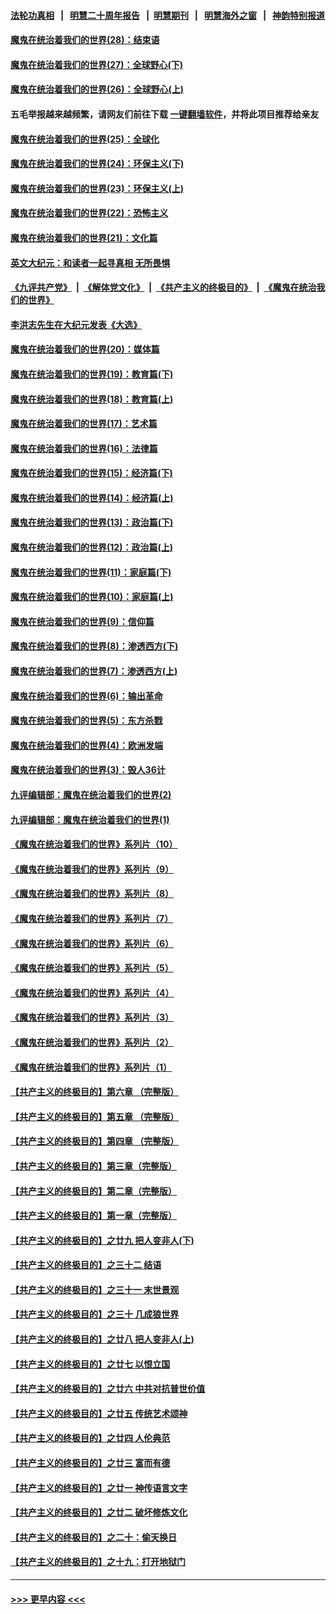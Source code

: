 #### [法轮功真相](https://github.com/gfw-breaker/truth/blob/master/README.md?t=0) &nbsp;&nbsp;|&nbsp;&nbsp; [明慧二十周年报告](https://github.com/gfw-breaker/mh-reports/blob/master/README.md?t=0) &nbsp;&nbsp;|&nbsp;&nbsp;[明慧期刊](https://github.com/gfw-breaker/mh-qikan) &nbsp;&nbsp;|&nbsp;&nbsp; [明慧海外之窗](https://github.com/gfw-breaker/mh-news/blob/master/README.md?t=0) &nbsp;&nbsp;|&nbsp;&nbsp; [神韵特别报道](https://github.com/gfw-breaker/mh-news/blob/master/shenyun.md?t=0)
#### [魔鬼在统治着我们的世界(28)：结束语](../pages/nsc422/n10936246.md?t=07210551) 
#### [魔鬼在统治着我们的世界(27)：全球野心(下)](../pages/nsc422/n10928319.md?t=07210551) 
#### [魔鬼在统治着我们的世界(26)：全球野心(上)](../pages/nsc422/n10900318.md?t=07210551) 
#### 五毛举报越来越频繁，请网友们前往下载 [一键翻墙软件](https://github.com/gfw-breaker/ssr-accounts)，并将此项目推荐给亲友
#### [魔鬼在统治着我们的世界(25)：全球化](../pages/nsc422/n10788205.md?t=07210551) 
#### [魔鬼在统治着我们的世界(24)：环保主义(下)](../pages/nsc422/n10695307.md?t=07210551) 
#### [魔鬼在统治着我们的世界(23)：环保主义(上)](../pages/nsc422/n10688613.md?t=07210551) 
#### [魔鬼在统治着我们的世界(22)：恐怖主义](../pages/nsc422/n10614727.md?t=07210551) 
#### [魔鬼在统治着我们的世界(21)：文化篇](../pages/nsc422/n10597706.md?t=07210551) 
#### [英文大纪元：和读者一起寻真相 无所畏惧](../pages/nsc422/n12542027.md?t=07210551) 
#### [《九评共产党》](https://github.com/begood0513/9ping.md/blob/master/README.md) &nbsp;|&nbsp; [《解体党文化》](../../../../jtdwh.md/blob/master/README.md)  &nbsp;|&nbsp; [《共产主义的终极目的》](../../../../gczydzjmd.md/blob/master/README.md) &nbsp;|&nbsp; [《魔鬼在统治我们的世界》](../../../../mgztzwmdsj.md/blob/master/README.md) 
#### [李洪志先生在大纪元发表《大选》](../pages/nsc422/n12534746.md?t=07210551) 
#### [魔鬼在统治着我们的世界(20)：媒体篇](../pages/nsc422/n10586579.md?t=07210551) 
#### [魔鬼在统治着我们的世界(19)：教育篇(下)](../pages/nsc422/n10564808.md?t=07210551) 
#### [魔鬼在统治着我们的世界(18)：教育篇(上)](../pages/nsc422/n10526970.md?t=07210551) 
#### [魔鬼在统治着我们的世界(17)：艺术篇](../pages/nsc422/n10499093.md?t=07210551) 
#### [魔鬼在统治着我们的世界(16)：法律篇](../pages/nsc422/n10485969.md?t=07210551) 
#### [魔鬼在统治着我们的世界(15)：经济篇(下)](../pages/nsc422/n10469975.md?t=07210551) 
#### [魔鬼在统治着我们的世界(14)：经济篇(上)](../pages/nsc422/n10457370.md?t=07210551) 
#### [魔鬼在统治着我们的世界(13)：政治篇(下)](../pages/nsc422/n10448270.md?t=07210551) 
#### [魔鬼在统治着我们的世界(12)：政治篇(上)](../pages/nsc422/n10444576.md?t=07210551) 
#### [魔鬼在统治着我们的世界(11)：家庭篇(下)](../pages/nsc422/n10440961.md?t=07210551) 
#### [魔鬼在统治着我们的世界(10)：家庭篇(上)](../pages/nsc422/n10435448.md?t=07210551) 
#### [魔鬼在统治着我们的世界(9)：信仰篇](../pages/nsc422/n10432159.md?t=07210551) 
#### [魔鬼在统治着我们的世界(8)：渗透西方(下)](../pages/nsc422/n10429603.md?t=07210551) 
#### [魔鬼在统治着我们的世界(7)：渗透西方(上)](../pages/nsc422/n10426013.md?t=07210551) 
#### [魔鬼在统治着我们的世界(6)：输出革命](../pages/nsc422/n10421536.md?t=07210551) 
#### [魔鬼在统治着我们的世界(5)：东方杀戮](../pages/nsc422/n10417707.md?t=07210551) 
#### [魔鬼在统治着我们的世界(4)：欧洲发端](../pages/nsc422/n10414890.md?t=07210551) 
#### [魔鬼在统治着我们的世界(3)：毁人36计](../pages/nsc422/n10411583.md?t=07210551) 
#### [九评编辑部：魔鬼在统治着我们的世界(2)](../pages/nsc422/n10410036.md?t=07210551) 
#### [九评编辑部：魔鬼在统治着我们的世界(1)](../pages/nsc422/n10406825.md?t=07210551) 
#### [《魔鬼在统治着我们的世界》系列片（10）](../pages/nsc422/n12292670.md?t=07210551) 
#### [《魔鬼在统治着我们的世界》系列片（9）](../pages/nsc422/n12290859.md?t=07210551) 
#### [《魔鬼在统治着我们的世界》系列片（8）](../pages/nsc422/n12287445.md?t=07210551) 
#### [《魔鬼在统治着我们的世界》系列片（7）](../pages/nsc422/n12283425.md?t=07210551) 
#### [《魔鬼在统治着我们的世界》系列片（6）](../pages/nsc422/n12282314.md?t=07210551) 
#### [《魔鬼在统治着我们的世界》系列片（5）](../pages/nsc422/n12281419.md?t=07210551) 
#### [《魔鬼在统治着我们的世界》系列片（4）](../pages/nsc422/n12274024.md?t=07210551) 
#### [《魔鬼在统治着我们的世界》系列片（3）](../pages/nsc422/n12271322.md?t=07210551) 
#### [《魔鬼在统治着我们的世界》系列片（2）](../pages/nsc422/n12269049.md?t=07210551) 
#### [《魔鬼在统治着我们的世界》系列片（1）](../pages/nsc422/n12267575.md?t=07210551) 
#### [【共产主义的终极目的】第六章 （完整版）](../pages/nsc422/n11428913.md?t=07210551) 
#### [【共产主义的终极目的】第五章 （完整版）](../pages/nsc422/n11428912.md?t=07210551) 
#### [【共产主义的终极目的】第四章 （完整版）](../pages/nsc422/n11428907.md?t=07210551) 
#### [【共产主义的终极目的】第三章（完整版）](../pages/nsc422/n11428848.md?t=07210551) 
#### [【共产主义的终极目的】第二章（完整版）](../pages/nsc422/n11428831.md?t=07210551) 
#### [【共产主义的终极目的】第一章（完整版）](../pages/nsc422/n11417651.md?t=07210551) 
#### [【共产主义的终极目的】之廿九 把人变非人(下)](../pages/nsc422/n11344140.md?t=07210551) 
#### [【共产主义的终极目的】之三十二 结语](../pages/nsc422/n11360535.md?t=07210551) 
#### [【共产主义的终极目的】之三十一 末世景观](../pages/nsc422/n11351129.md?t=07210551) 
#### [【共产主义的终极目的】之三十 几成狼世界](../pages/nsc422/n11348280.md?t=07210551) 
#### [【共产主义的终极目的】之廿八 把人变非人(上)](../pages/nsc422/n11340492.md?t=07210551) 
#### [【共产主义的终极目的】之廿七 以恨立国](../pages/nsc422/n11336944.md?t=07210551) 
#### [【共产主义的终极目的】之廿六 中共对抗普世价值](../pages/nsc422/n11324785.md?t=07210551) 
#### [【共产主义的终极目的】之廿五 传统艺术颂神](../pages/nsc422/n11296396.md?t=07210551) 
#### [【共产主义的终极目的】之廿四 人伦典范](../pages/nsc422/n11296397.md?t=07210551) 
#### [【共产主义的终极目的】之廿三 富而有德](../pages/nsc422/n11283598.md?t=07210551) 
#### [【共产主义的终极目的】之廿一 神传语言文字](../pages/nsc422/n11263265.md?t=07210551) 
#### [【共产主义的终极目的】之廿二 破坏修炼文化](../pages/nsc422/n11245728.md?t=07210551) 
#### [【共产主义的终极目的】之二十：偷天换日](../pages/nsc422/n11238846.md?t=07210551) 
#### [【共产主义的终极目的】之十九：打开地狱门](../pages/nsc422/n11206376.md?t=07210551) 

----
#### [ >>> 更早内容 <<< ](../indexes/nsc422-earlier.md)
